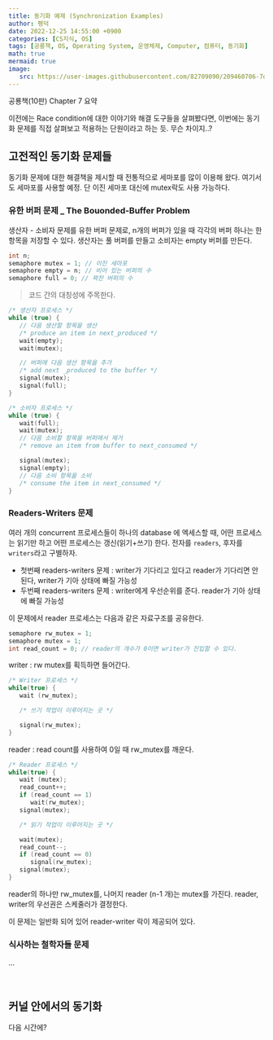 ```yaml
---
title: 동기화 예제 (Synchronization Examples)
author: 펭덕
date: 2022-12-25 14:55:00 +0900
categories: [CS지식, OS]
tags: [공룡책, OS, Operating System, 운영체제, Computer, 컴퓨터, 동기화]
math: true
mermaid: true
image:
   src: https://user-images.githubusercontent.com/82709090/209460706-7dabafde-75c2-4843-8c67-183f5de00dd5.png
---
```


공룡책(10판) Chapter 7 요약

이전에는 Race condition에 대한 이야기와 해결 도구들을 살펴봤다면, 이번에는 동기화 문제를 직접 살펴보고 적용하는 단원이라고 하는 듯. 무슨 차이지..?


## 고전적인 동기화 문제들

동기화 문제에 대한 해결책을 제시할 때 전통적으로 세마포를 많이 이용해 왔다. 여기서도 세마포를 사용할 예정. 단 이진 세마포 대신에 mutex락도 사용 가능하다.

### 유한 버퍼 문제 _ The Bouonded-Buffer Problem

생산자 - 소비자 문제를 유한 버퍼 문제로, n개의 버퍼가 있을 때 각각의 버퍼 하나는 한 항목을 저장할 수 있다. 생산자는 풀 버퍼를 만들고 소비자는 empty 버퍼를 만든다.

```c
int n;
semaphore mutex = 1; // 이진 세마포
semaphore empty = n; // 비어 있는 버퍼의 수
semaphore full = 0; // 꽉찬 버퍼의 수
```

> 코드 간의 대칭성에 주목한다.

```c
/* 생산자 프로세스 */
while (true) {
   // 다음 생산할 항목을 생산
   /* produce an item in next_produced */
   wait(empty);
   wait(mutex);

   // 버퍼에 다음 생산 항목을 추가
   /* add next _produced to the buffer */
   signal(mutex);
   signal(full);
}
```

```c
/* 소비자 프로세스 */
while (true) {
   wait(full);
   wait(mutex);
   // 다음 소비할 항목을 버퍼에서 제거
   /* remove an item from buffer to next_consumed */

   signal(mutex);
   signal(empty);
   // 다음 소비 항목을 소비
   /* consume the item in next_consumed */
}
```


### Readers-Writers 문제

여러 개의 concurrent 프로세스들이 하나의 database 에 엑세스할 때, 어떤 프로세스는 읽기만 하고 어떤 프로세스는 갱신(읽기+쓰기) 한다. 전자를 `readers`, 후자를 `writers`라고 구별하자.

- 첫번째 readers-writers 문제 : writer가 기다리고 있다고 reader가 기다리면 안된다, writer가 기아 상태에 빠질 가능성
- 두번째 readers-writers 문제 : writer에게 우선순위를 준다. reader가 기아 상태에 빠질 가능성

이 문제에서 reader 프로세스는 다음과 같은 자료구조를 공유한다.

```c
semaphore rw_mutex = 1;
semaphore mutex = 1;
int read_count = 0; // reader의 개수가 0이면 writer가 진입할 수 있다.
```

writer : rw mutex를 획득하면 들어간다.

```c
/* Writer 프로세스 */
while(true) {
   wait (rw_mutex);

   /* 쓰기 작업이 이루어지는 곳 */

   signal(rw_mutex);
}
```

reader : read count를 사용하여 0일 때 rw_mutex를 깨운다.

```c
/* Reader 프로세스 */
while(true) {
   wait (mutex);
   read_count++;
   if (read_count == 1)
      wait(rw_mutex);
   signal(mutex);

   /* 읽기 작업이 이루어지는 곳 */

   wait(mutex);
   read_count--;
   if (read_count == 0)
      signal(rw_mutex);
   signal(mutex);
}
```

reader의 하나만 rw_mutex를, 나머지 reader (n-1 개)는 mutex를 가진다. reader, writer의 우선권은 스케줄러가 결정한다.

이 문제는 일반화 되어 있어 reader-writer 락이 제공되어 있다.


### 식사하는 철학자들 문제

...

<br>

## 커널 안에서의 동기화

다음 시간에?